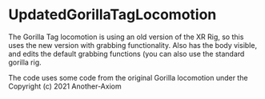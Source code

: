 # UpdatedGorillaTagLocomotion
The Gorilla Tag locomotion is using an old version of the XR Rig, so this uses the new version with grabbing functionality. Also has the body visible, and edits the default grabbing functions (you can also use the standard gorilla rig.





The code uses some code from the original Gorilla locomotion under the Copyright (c) 2021 Another-Axiom
